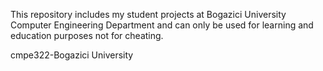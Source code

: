 This repository includes my student projects at Bogazici University Computer Engineering Department and can only be used for learning and education purposes not for cheating.

cmpe322-Bogazici University
